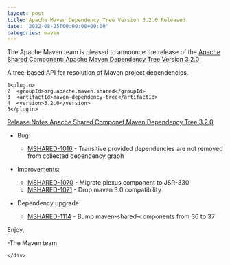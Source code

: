 ```yaml
---
layout: post
title: Apache Maven Dependency Tree Version 3.2.0 Released
date: '2022-08-25T00:00:00+00:00'
categories: maven
---
```

<div class="post_body"><p>The Apache Maven team is pleased to announce the release of the
<a href="https://maven.apache.org/shared/maven-dependency-tree/">Apache Shared Component: Apache Maven Dependency Tree Version 3.2.0</a></p>
<p>A tree-based API for resolution of Maven project dependencies.</p>
<div class="highlight"><pre tabindex="0" class="chroma"><code class="language-xml" data-lang="xml"><span class="line"><span class="ln">1</span><span class="cl"><span class="nt">&lt;plugin&gt;</span>
</span></span><span class="line"><span class="ln">2</span><span class="cl">  <span class="nt">&lt;groupId&gt;</span>org.apache.maven.shared<span class="nt">&lt;/groupId&gt;</span>
</span></span><span class="line"><span class="ln">3</span><span class="cl">  <span class="nt">&lt;artifactId&gt;</span>maven-dependency-tree<span class="nt">&lt;/artifactId&gt;</span>
</span></span><span class="line"><span class="ln">4</span><span class="cl">  <span class="nt">&lt;version&gt;</span>3.2.0<span class="nt">&lt;/version&gt;</span>
</span></span><span class="line"><span class="ln">5</span><span class="cl"><span class="nt">&lt;/plugin&gt;</span>
</span></span></code></pre></div><p><a href="https://issues.apache.org/jira/secure/ReleaseNote.jspa?projectId=12317922&amp;version=12351759">Release Notes Apache Shared Componet Maven Dependency Tree 3.2.0</a></p>
<ul>
<li>
<p>Bug:</p>
<ul>
<li><a href="https://issues.apache.org/jira/browse/MSHARED-1016">MSHARED-1016</a> - Transitive provided dependencies are not removed from collected dependency graph</li>
</ul>
</li>
<li>
<p>Improvements:</p>
<ul>
<li><a href="https://issues.apache.org/jira/browse/MSHARED-1070">MSHARED-1070</a> - Migrate plexus component to JSR-330</li>
<li><a href="https://issues.apache.org/jira/browse/MSHARED-1071">MSHARED-1071</a> - Drop maven 3.0 compatibility</li>
</ul>
</li>
<li>
<p>Dependency upgrade:</p>
<ul>
<li><a href="https://issues.apache.org/jira/browse/MSHARED-1114">MSHARED-1114</a> - Bump maven-shared-components from 36 to 37</li>
</ul>
</li>
</ul>
<p>Enjoy,</p>
<p>-The Maven team</p>

    </div>
